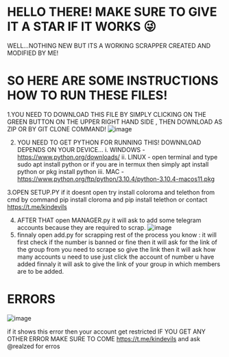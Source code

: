 # HELLO THERE! MAKE SURE TO GIVE IT A STAR IF IT WORKS 😜
WELL...NOTHING NEW BUT ITS A WORKING SCRAPPER CREATED AND MODIFIED BY ME!
# SO HERE ARE SOME INSTRUCTIONS HOW TO RUN THESE FILES!
1.YOU NEED TO DOWNLOAD THIS FILE BY SIMPLY CLICKING ON THE GREEN BUTTON ON THE UPPER RIGHT HAND SIDE , THEN DOWNLOAD AS ZIP OR BY GIT CLONE COMMAND! 
![image](https://user-images.githubusercontent.com/100993071/160758253-1c44f25c-fff7-4270-b2c1-2e81f2453f72.png)

2. YOU NEED TO GET PYTHON FOR RUNNING THIS! DOWNNLOAD DEPENDS ON YOUR DEVICE...
i. WINDOWS - https://www.python.org/downloads/
ii. LINUX - open terminal and type sudo apt install python or if you are in termux then simply apt install python or pkg install python
iii. MAC - https://www.python.org/ftp/python/3.10.4/python-3.10.4-macos11.pkg

3.OPEN SETUP.PY if it doesnt open try install coloroma and telethon from cmd by command pip install cloroma and pip install telethon or contact https://t.me/kindevils

4. AFTER THAT open MANAGER.py it will ask to add some telegram accounts because they are required to scrap. 
![image](https://user-images.githubusercontent.com/100993071/160759222-94cf78a6-07ab-406c-bdda-f3e139a5ee1b.png)
5. finnaly open add.py for scrapping rest of the process you know : 
it will first check if the number is banned or fine then it will ask for the link of the group from you need to scrape so give the link then it will ask how many accounts u need to use just click the account of number u have added finnaly it will ask to give the link of your group in which members are to be added. 

# ERRORS
![image](https://user-images.githubusercontent.com/100993071/160759542-37d32f91-0990-47b2-a595-ec6db7b5cf04.png)


if it shows this error then your account get restricted 
IF YOU GET ANY OTHER ERROR MAKE SURE TO COME https://t.me/kindevils and ask @realzed for erros
